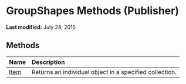 
# GroupShapes Methods (Publisher)

 **Last modified:** July 28, 2015


## Methods



|**Name**|**Description**|
|:-----|:-----|
| [Item](d0e2f8a6-6529-a274-410b-744c2bb55774.md)|Returns an individual object in a specified collection.|
